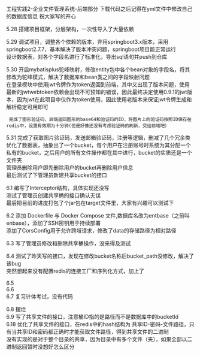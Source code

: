 工程实践2-企业文件管理系统-后端部分
下载代码之后记得在yml文件中修改自己的数据库信息
祝大家写的开心

5.28 搭建项目框架，分层架构，一次性导入了大量依赖

5.29 调试项目，调整各个依赖的版本，弃用springboot3.x版本，采用springboot2.7.7，基本解决了版本冲突问题，springboot项目能正常运行  
    设计数据表，对各个字段名进行了标准化，导出sql语句并push到仓库

5.30 开启mybatisplus驼峰映射，修改entity包中各个bean对象的字段名，将其修改为驼峰模式，解决了数据库和bean类之间的字段映射问题  
     在登录模块中使用jwt令牌作为token返回到前端，其中又出现了版本问题，使用最新的jwtwebtoken依赖会出现不可预知的错误，因此最终决定使用0.9.1的jwt版本，因为jwt在此项目中仅作为token使用，因此使用老版本来保证jwt令牌生成和解析稳定可用即可  

     完成了图形验证码，后端返回图形的base64和验证码的ID，将图片上的验证码按照ID保存在redis中，设置有效期为十分钟(但是好像还没有考虑验证码的刷新，交给前端吧）

5.31 完成了获取图片验证码，发送邮箱验证码，注册等逻辑，删减了几个冗余类  
     优化了数据表，抽象出了一个bucket，每个用户在注册账号时系统为其分配一个私有的bucket，之后用户的所有文件操作都在其中进行，bucket的实质还是一个文件夹  
     管理员删除用户即先删除用户的bucket再删除用户信息  
     最后测试了下管理员新建共享bucket的接口  

6.1 编写了Interceptor结构，具体实现还没写  
    测试了管理员创建共享桶的接口确认无误  
    最后把目前的进度打包了个jar包在target文件里，大家有兴趣可以测试下  

6.2 添加 Dockerfile 与 Docker Compose 文件,数据库名改为entbase（之前叫enbase），添加了SSH密钥用于持续部署  
    添加了CorsConfig用于允许跨域请求，修改了data的存储路径为相对路径  

6.3 写了管理员修改和删除共享桶操作，没来得及测试  

6.4 测试了昨天写的接口，发现在修改bucket名称后bucket_path没修改，解决了该bug  
    突然想起来没有配置redis的连接工厂和序列化方式，加上了 

6.5  
6.6  
6.7 复习计体考试，没有代码  

6.8 摆烂  
6.9 写了共享文件的接口，注意桶ID指的是路径而不是数据库中的bucketId  
6.18 优化了共享文件的接口，在redis中的hash结构为 共享ID-密码-文件路径，只有当共享ID和密码都正确时才能获取文件路径，得到共享文件的二进制  
     没有实现的是对于整个目录的共享，因为目录中有多个文件（夹），如果全部以二进制返回暂时没想好怎么区分
    
